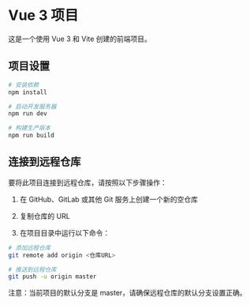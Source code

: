 # Vue 3 项目

这是一个使用 Vue 3 和 Vite 创建的前端项目。

## 项目设置

```bash
# 安装依赖
npm install

# 启动开发服务器
npm run dev

# 构建生产版本
npm run build
```

## 连接到远程仓库

要将此项目连接到远程仓库，请按照以下步骤操作：

1. 在 GitHub、GitLab 或其他 Git 服务上创建一个新的空仓库

2. 复制仓库的 URL

3. 在项目目录中运行以下命令：

```bash
# 添加远程仓库
git remote add origin <仓库URL>

# 推送到远程仓库
git push -u origin master
```

注意：当前项目的默认分支是 master，请确保远程仓库的默认分支设置正确。
